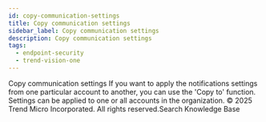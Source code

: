 ```yaml
---
id: copy-communication-settings
title: Copy communication settings
sidebar_label: Copy communication settings
description: Copy communication settings
tags:
  - endpoint-security
  - trend-vision-one
---
```


 Copy communication settings If you want to apply the notifications settings from one particular account to another, you can use the 'Copy to' function. Settings can be applied to one or all accounts in the organization. © 2025 Trend Micro Incorporated. All rights reserved.Search Knowledge Base